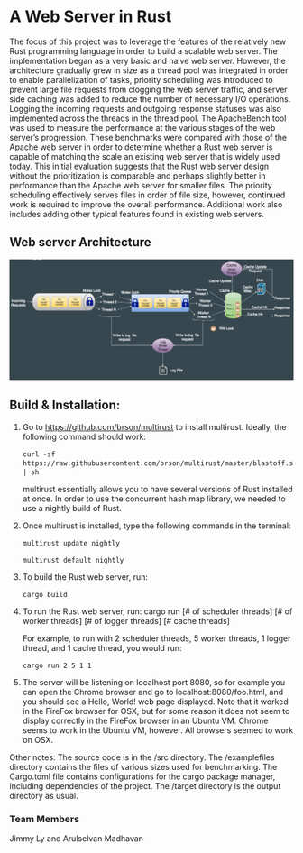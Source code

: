 # A Web Server in Rust

 The focus of this project was to leverage the features of the relatively new Rust programming language in order to build a scalable web server. The implementation began as a very basic and naive web server. However, the architecture gradually grew in size as a thread pool was integrated in order to enable parallelization of tasks, priority scheduling was introduced to prevent large file requests from clogging the web server traffic, and server side caching was added to reduce the number of necessary I/O operations. Logging the incoming requests and outgoing response statuses was also implemented across the threads in the thread pool. The ApacheBench tool was used to measure the performance at the various stages of the web server’s progression. These benchmarks were compared with those of the Apache web server in order to determine whether a Rust web server is capable of matching the scale an existing web server that is widely used today. This initial evaluation suggests that the Rust web server design without the prioritization is comparable and perhaps slightly better in performance than the Apache web server for smaller files. The priority scheduling effectively serves files in order of file size, however, continued work is required to improve the overall performance. Additional work also includes adding other typical features found in existing web servers.

## Web server Architecture
 ![alt text](https://github.com/Arulselvanmadhavan/rust-engine/blob/master/web_server/project_images/final_architecture.png "Web Server Architecture")

## Build & Installation:
1. Go to https://github.com/brson/multirust to install multirust.
   Ideally, the following command should work:

   ```
   curl -sf https://raw.githubusercontent.com/brson/multirust/master/blastoff.sh | sh
   ```
   multirust essentially allows you to have several versions of Rust installed at
   once. In order to use the concurrent hash map library, we needed to use a nightly
   build of Rust.
2. Once multirust is installed, type the following commands in the terminal:

   ```
   multirust update nightly
   ```
   
   ```
   multirust default nightly
   ```
3. To build the Rust web server, run:

   ```
   cargo build
   ```
4. To run the Rust web server, run:
   cargo run [# of scheduler threads] [# of worker threads] [# of logger threads] [# cache threads]

   For example, to run with 2 scheduler threads, 5 worker threads, 1 logger thread, and 1 cache thread, you would run:
   ```
   cargo run 2 5 1 1
   ```
5. The server will be listening on localhost port 8080, so for example you can
   open the Chrome browser and go to localhost:8080/foo.html, and you should
   see a Hello, World! web page displayed.
   Note that it worked in the FireFox browser for OSX, but for some reason it does
   not seem to display correctly in the FireFox browser in an Ubuntu VM. Chrome
   seems to work in the Ubuntu VM, however. All browsers seemed to work on OSX.

Other notes:
The source code is in the /src directory. The /examplefiles directory
contains the files of various sizes used for benchmarking. The Cargo.toml
file contains configurations for the cargo package manager, including
dependencies of the project. The /target directory is the output directory
as usual.
### Team Members
Jimmy Ly and Arulselvan Madhavan
